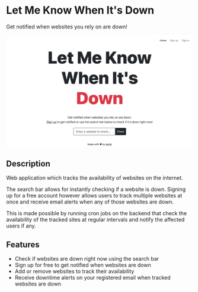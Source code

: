 # Let Me Know When It's Down

Get notified when websites you rely on are down!

![Screenshot of Let Me Know When It's Down homepage.](./public/images/screenshot.png "Let Me Know When It's Down")

## Description

Web application which tracks the availability of websites on the internet.

The search bar allows for instantly checking if a website is down. Signing up for a free account however allows users to track multiple websites at once and receive email alerts when any of those websites are down.

This is made possible by running cron jobs on the backend that check the availability of the tracked sites at regular intervals and notify the affected users if any.

## Features

- Check if websites are down right now using the search bar
- Sign up for free to get notified when websites are down
- Add or remove websites to track their availability
- Receive downtime alerts on your registered email when tracked websites are down
